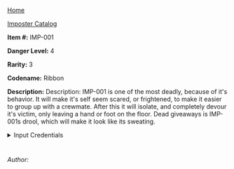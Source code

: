 [Home](../../index.md)

[Imposter Catalog](../Imp-log.md)

**Item #:** 
IMP-001

**Danger Level:** 4

**Rarity:** 3

**Codename:** 
Ribbon

**Description:** 
Description: IMP-001 is one of the most deadly, because of it's behavior. It will make it's self seem scared, or frightened, to make it easier to group up with a crewmate. After this it will isolate, and completely devour it's victim, only leaving a hand or foot on the floor. Dead giveaways is IMP-001s drool, which will make it look like its sweating.

<details>
<summary>Input Credentials</summary>

Access Granted

**Item #:** 
IMP-001-1

**Danger Level:** 5

**Rarity:** 4

**Codename:** 
Reversed Ribbon

**Description:** 
IMP-001-1 is a IMP-001 sub-mutation. As 001 unravels clockwise, 001-1 unravels counterclockwise. 001-1 also has a venom in the teeth of its tongue, which causes necrosis.
</details>

#
*Author:*